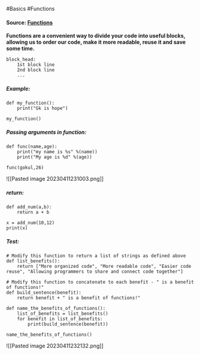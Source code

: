 #Basics #Functions

#### Source: [Functions](https://www.learnpython.org/en/Functions)

**Functions are a convenient way to divide your code into useful blocks, allowing us to order our code, make it more readable, reuse it and save some time.**

```
block_head:
    1st block line
    2nd block line
    ...
```

##### Example:

```
def my_function():
    print("Gk is hope")

my_function()
```


##### Passing arguments in function:
```
def func(name,age):
    print("my name is %s" %(name))
    print("My age is %d" %(age))

func(gokul,26)
```

![[Pasted image 20230411231003.png]]

##### return:

```
def add_num(a,b):
    return a + b

x = add_num(10,12)
print(x)
```

##### Test:
```
# Modify this function to return a list of strings as defined above
def list_benefits():
    return ["More organized code", "More readable code", "Easier code reuse", "Allowing programmers to share and connect code together"]

# Modify this function to concatenate to each benefit - " is a benefit of functions!"
def build_sentence(benefit):
    return benefit + " is a benefit of functions!"

def name_the_benefits_of_functions():
    list_of_benefits = list_benefits()
    for benefit in list_of_benefits:
        print(build_sentence(benefit))

name_the_benefits_of_functions()
```

![[Pasted image 20230411232132.png]]


